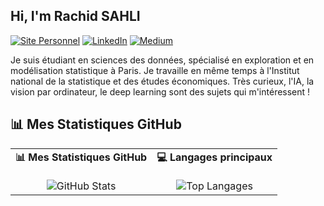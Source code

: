 ## Hi, I'm Rachid SAHLI

[![Site Personnel](https://img.shields.io/badge/Site_Personnel-FF5722?style=for-the-badge&logo=google-chrome&logoColor=yellow)](https://ton-site-personnel.com)
[![LinkedIn](https://img.shields.io/badge/LinkedIn-0077B5?style=for-the-badge&logo=linkedin&logoColor=blue)](https://www.linkedin.com/in/ton-profil/)
[![Medium](https://img.shields.io/badge/Medium-12100E?style=for-the-badge&logo=medium&logoColor=black)](https://medium.com/@ton_profil)

Je suis étudiant en sciences des données, spécialisé en exploration et en modélisation statistique à Paris. Je travaille en même temps à l'Institut national de la statistique et des études économiques.
Très curieux, l'IA, la vision par ordinateur, le deep learning sont des sujets qui m'intéressent !


## 📊 Mes Statistiques GitHub

<table>
  <tr>
    <td align="center" valign="top">
      <strong>📊 Mes Statistiques GitHub</strong><br>
      <br>
      <img src="https://github-readme-stats.vercel.app/api?username=rachidsahli&show_icons=true&theme=radical" alt="GitHub Stats">
    </td>
    <td align="center" valign="top">
      <strong>💻 Langages principaux</strong><br>
      <br>
      <img src="https://github-readme-stats.vercel.app/api/top-langs/?username=rachidsahli&layout=compact&theme=radical" alt="Top Langages">
    </td>
  </tr>
</table>
